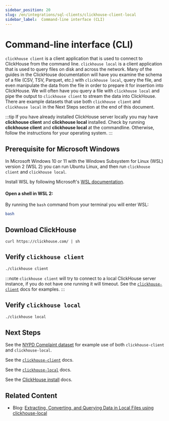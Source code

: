 ```yaml
---
sidebar_position: 20
slug: /en/integrations/sql-clients/clickhouse-client-local
sidebar_label:  Command-line interface (CLI)
---
```


# Command-line interface (CLI)

`clickhouse client` is a client application that is used to connect to ClickHouse from the command line. `clickhouse local` is a client application that is used to query files on disk and across the network.  Many of the guides in the ClickHouse documentation will have you examine the schema of a file (CSV, TSV, Parquet, etc.) with `clickhouse local`, query the file, and even manipulate the data from the file in order to prepare it for insertion into ClickHouse.  We will often have you query a file with `clickhouse local` and pipe the output to `clickhouse client` to stream the data into ClickHouse.  There are example datasets that use both `clickhouse client` and `clickhouse local` in the Next Steps section at the end of this document.

:::tip
If you have already installed ClickHouse server locally you may have **clickhouse client** and **clickhouse local** installed.  Check by running **clickhouse client** and **clickhouse local** at the commandline.  Otherwise, follow the instructions for your operating system.
:::


## Prerequisite for Microsoft Windows

In Microsoft Windows 10 or 11 with the Windows Subsystem for Linux (WSL) version 2 (WSL 2) you can run Ubuntu Linux, and then run `clickhouse client` and `clickhouse local`.

Install WSL by following Microsoft's [WSL documentation](https://docs.microsoft.com/en-us/windows/wsl/install).

#### Open a shell in WSL 2:

By running the `bash` command from your terminal you will enter WSL:

```bash
bash
```

## Download ClickHouse

```
curl https://clickhouse.com/ | sh
```

## Verify `clickhouse client`

```bash
./clickhouse client
```
:::note
`clickhouse client` will try to connect to a local ClickHouse server instance, if you do not have one running it will timeout.  See the [`clickhouse-client`](/docs/en/integrations/cli.mdx) docs for examples.
:::

## Verify `clickhouse local`

```bash
./clickhouse local
```

## Next Steps
See the [NYPD Complaint dataset](/docs/en/getting-started/example-datasets/nypd_complaint_data.md) for example use of both `clickhouse-client` and `clickhouse-local`.

See the [`clickhouse-client`](/docs/en/integrations/cli.mdx) docs.

See the [`clickhouse-local`](/docs/en/operations/utilities/clickhouse-local.md) docs.

See the [ClickHouse install](/docs/en/get-started/install.md) docs.

## Related Content

- Blog: [Extracting, Converting, and Querying Data in Local Files using clickhouse-local](https://clickhouse.com/blog/extracting-converting-querying-local-files-with-sql-clickhouse-local)
